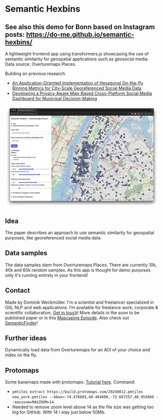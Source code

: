 # Semantic Hexbins

## See also this demo for Bonn based on Instagram posts: https://do-me.github.io/semantic-hexbins/

A lightweight frontend app using transformers.js showcasing the use of semantic similarity for geospatial applications such as geosocial media. Data source: Overturemaps Places.

Building on previous research:

- [An Application-Oriented Implementation of Hexagonal On-the-fly Binning Metrics for City-Scale Georeferenced Social Media Data](https://isprs-archives.copernicus.org/articles/XLVIII-4-W7-2023/253/2023/)
- [Developing a Privacy-Aware Map-Based Cross-Platform Social Media Dashboard for Municipal Decision-Making](https://isprs-archives.copernicus.org/articles/XLVIII-4-W1-2022/545/2022/)


![](overturemaps_hexbins_ny.png)

## Idea 

The paper describes an approach to use semantic similarity for geospatial purposes, like georeferenced social media data.

## Data samples

The data samples stem from Overturemaps Places. There are currently 10k, 40k and 60k random samples. As this app is thought for demo purposes only it's running entirely in your frontend! 

## Contact 
Made by Dominik Weckmüller. I'm a scientist and freelancer specialized in GIS, NLP and web applications. I’m available for freelance work, corporate & scientific collaboration. [Get in touch](https://www.linkedin.com/in/dominik-weckm%C3%BCller/)!
More details in the soon to be published paper or in this [Mascaping Episode](https://mapscaping.com/podcast/semantic-search-for-geospatial/). Also check out [SemanticFinder](https://do-me.github.io/SemanticFinder/)!

## Further ideas 
Dynamically load data from Overturemaps for an AOI of your choice and index on the fly. 

## Protomaps 
Some basemaps made with protomaps. [Tutorial here](https://github.com/do-me/protomaps-example). Command:
- `pmtiles extract https://build.protomaps.com/20240812.pmtiles new_york.pmtiles --bbox=-74.476683,40.464809,-73.667257,40.955660 --maxzoom=MAXZOOM=14`
- Needed to remove zoom level above 14 as the file size was getting too big for GitHub. With 14 I stay just below 50Mb.
